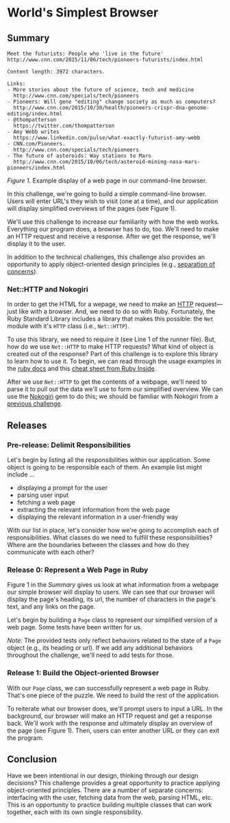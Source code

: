 # World's Simplest Browser

## Summary
```
Meet the futurists: People who 'live in the future'
http://www.cnn.com/2015/11/06/tech/pioneers-futurists/index.html

Content length: 3972 characters.

Links:
- More stories about the future of science, tech and medicine
  http://www.cnn.com/specials/tech/pioneers
- Pioneers: Will gene "editing" change society as much as computers? 
  http://www.cnn.com/2015/10/30/health/pioneers-crispr-dna-genome-editing/index.html
- @thompatterson
  https://twitter.com/thompatterson
- Amy Webb writes 
  https://www.linkedin.com/pulse/what-exactly-futurist-amy-webb
- CNN.com/Pioneers.
  http://www.cnn.com/specials/tech/pioneers
- The future of asteroids: Way stations to Mars
  http://www.cnn.com/2015/10/06/tech/asteroid-mining-nasa-mars-pioneers/index.html
```
*Figure 1*.  Example display of a web page in our command-line browser.

In this challenge, we're going to build a simple command-line browser.  Users will enter URL's they wish to visit (one at a time), and our application will display simplified overviews of the pages (see Figure 1).

We'll use this challenge to increase our familiarity with how the web works.  Everything our program does, a browser has to do, too.  We'll need to make an HTTP request and receive a response.  After we get the response, we'll display it to the user.

In addition to the technical challenges, this challenge also provides an opportunity to apply object-oriented design principles (e.g., [separation of concerns][]).


### Net::HTTP and Nokogiri
In order to get the HTML for a wepage, we need to make an [HTTP][wikipedia http] request—just like with a browser.  And, we need to do so with Ruby.  Fortunately, the Ruby Standard Library includes a library that makes this possible:  the `Net` module with it's `HTTP` class (i.e., `Net::HTTP`).

To use this library, we need to require it (see Line 1 of the runner file).  But, how do we use `Net::HTTP` to make HTTP requests?  What kind of object is created out of the response?  Part of this challenge is to explore this library to learn how to use it.  To begin, we can read through the usage examples in the [ruby docs][ruby net/http] and this [cheat sheet from Ruby Inside][ruby inside net/http].

After we use `Net::HTTP` to get the contents of a webpage, we'll need to parse it to pull out the data we'll use to form our simplified overview.  We can use the [Nokogiri][] gem to do this; we should be familiar with Nokogiri from a [previous challenge][scraping hn challenge].


## Releases
### Pre-release:  Delimit Responsibilities
Let's begin by listing all the responsibilities within our application.  Some object is going to be responsible each of them.  An example list might include ...

- displaying a prompt for the user
- parsing user input
- fetching a web page
- extracting the relevant information from the web page
- displaying the relevant information in a user-friendly way

With our list in place, let's consider how we're going to accomplish each of responsibilities.  What classes do we need to fulfill these responsibilities?  Where are the boundaries between the classes and how do they communicate with each other?


### Release 0: Represent a Web Page in Ruby
Figure 1 in the *Summary* gives us look at what information from a webpage our simple browser will display to users.  We can see that our browser will display the page's heading, its url, the number of characters in the page's text, and any links on the page.

Let's begin by building a `Page` class to represent our simplified version of a web page.  Some tests have been written for us.

*Note:* The provided tests only reflect behaviors related to the state of a `Page` object (e.g., its heading or url).  If we add any additional behaviors throughout the challenge, we'll need to add tests for those.


### Release 1: Build the Object-oriented Browser
With our `Page` class, we can successfully represent a web page in Ruby.  That's one piece of the puzzle.  We need to build the rest of the application.

To reiterate what our browser does, we'll prompt users to input a URL.  In the background, our browser will make an HTTP request and get a response back.  We'll work with the response and ultimately display an overview of the page (see Figure 1).  Then, users can enter another URL or they can exit the program.


## Conclusion
Have we been intentional in our design, thinking through our design decisions?  This challenge provides a great opportunity to practice applying object-oriented principles.  There are a number of separate concerns:  interfacing with the user, fetching data from the web, parsing HTML, etc.  This is an opportunity to practice building multiple classes that can work together, each with its own single responsibility.


[nokogiri]: http://nokogiri.org
[ruby net/http]: http://ruby-doc.org/stdlib-2.1.0//libdoc/net/http/rdoc/Net/HTTP.html
[ruby inside net/http]: http://www.rubyinside.com/nethttp-cheat-sheet-2940.html
[scraping hn challenge]: ../../../scraping-hn-1-building-objects-challenge
[separation of concerns]: https://en.wikipedia.org/wiki/Separation_of_concerns
[wikipedia http]: https://en.wikipedia.org/wiki/Hypertext_Transfer_Protocol

